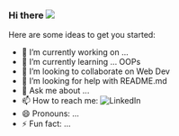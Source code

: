 ### Hi there ![](Hi.gif=250*250 )

Here are some ideas to get you started:

- 🔭 I’m currently working on ...
- 🌱 I’m currently learning ... OOPs
- 👯 I’m looking to collaborate on Web Dev
- 🤔 I’m looking for help with README.md 
- 💬 Ask me about ... 
- 📫 How to reach me: ![LinkedIn](https://www.linkedin.com/in/avinash-singh-gahlowt-7539661a0/) 
- 😄 Pronouns: ...
- ⚡ Fun fact: ...

